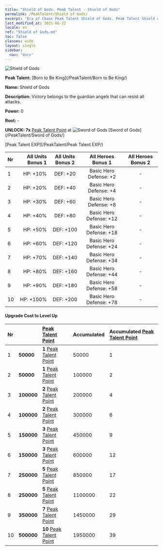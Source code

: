 ```yaml
---
title: "Shield of Gods. Peak Talent - Shield of Gods"
permalink: /PeakTalent/Shield of Gods/
excerpt: "Era of Chaos Peak Talent Shield of Gods. Peak Talent Shield of Gods. Shield of Gods"
last_modified_at: 2021-06-22
locale: en
ref: "Shield of Gods.md"
toc: false
classes: wide
layout: single
sidebar:
  nav: "docs"
---
```


  ![Shield of Gods](/images/pt/talent_4502.png)

  **Peak Talent:** [Born to Be King](/PeakTalent/Born to Be King/)

  **Name:** Shield of Gods

  **Description:** Victory belongs to the guardian angels that can resist all attacks.

  **Power:** 0

  **Root:** -

  **UNLOCK: 7x** [Peak Talent Point](/Items/con_934/) at ![Sword of Gods](/images/pt/talent_4501.png) [Sword of Gods](/PeakTalent/Sword of Gods/)

  [Peak Talent EXP](/PeakTalent/Peak Talent EXP/)

  | Nr | All Units Bonus 1 | All Units Bonus 2 | All Heroes Bonus 1 | All Heroes Bonus 2 |
  |:---|--------------:|:-------------:|:-------------:|:-------------:|
  | 1 | HP: +10% | DEF: +20 | Basic Hero Defense: +2 | - |
  | 2 | HP: +20% | DEF: +40 | Basic Hero Defense: +4 | - |
  | 3 | HP: +30% | DEF: +60 | Basic Hero Defense: +8 | - |
  | 4 | HP: +40% | DEF: +80 | Basic Hero Defense: +12 | - |
  | 5 | HP: +50% | DEF: +100 | Basic Hero Defense: +18 | - |
  | 6 | HP: +60% | DEF: +120 | Basic Hero Defense: +24 | - |
  | 7 | HP: +70% | DEF: +140 | Basic Hero Defense: +34 | - |
  | 8 | HP: +80% | DEF: +160 | Basic Hero Defense: +44 | - |
  | 9 | HP: +90% | DEF: +180 | Basic Hero Defense: +58 | - |
  | 10 | HP: +100% | DEF: +200 | Basic Hero Defense: +78 | - |


#### Upgrade Cost to Level Up

  | Nr | <i class="fas fa-coins"/> | [Peak Talent Point](/Items/con_934/) | Accumulated <i class="fas fa-coins"/> | Accumulated [Peak Talent Point](/Items/con_934/) |
  |:---|:--------------|:-------------|:-------------|:-------------|
  | 1 | **50000** | **1** [Peak Talent Point](/Items/con_934/) | 50000 | 1 |
  | 2 | **50000** | **1** [Peak Talent Point](/Items/con_934/) | 100000 | 2 |
  | 3 | **100000** | **2** [Peak Talent Point](/Items/con_934/) | 200000 | 4 |
  | 4 | **100000** | **2** [Peak Talent Point](/Items/con_934/) | 300000 | 6 |
  | 5 | **150000** | **3** [Peak Talent Point](/Items/con_934/) | 450000 | 9 |
  | 6 | **150000** | **3** [Peak Talent Point](/Items/con_934/) | 600000 | 12 |
  | 7 | **250000** | **5** [Peak Talent Point](/Items/con_934/) | 850000 | 17 |
  | 8 | **250000** | **5** [Peak Talent Point](/Items/con_934/) | 1100000 | 22 |
  | 9 | **350000** | **7** [Peak Talent Point](/Items/con_934/) | 1450000 | 29 |
  | 10 | **500000** | **10** [Peak Talent Point](/Items/con_934/) | 1950000 | 39 |
